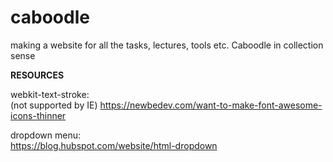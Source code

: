 # caboodle
making a website for all the tasks, lectures, tools etc. Caboodle in collection sense







**RESOURCES**

webkit-text-stroke: <br> (not supported by IE)
https://newbedev.com/want-to-make-font-awesome-icons-thinner

dropdown menu: <br>
https://blog.hubspot.com/website/html-dropdown